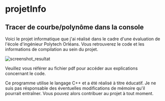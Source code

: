 # projetInfo
## Tracer de courbe/polynôme dans la console

Voici le projet informatique que j'ai réalisé dans le cadre d'une évaluation de l'école d'ingénieur Polytech Orléans.
Vous retrouverez le code et les informations de compilation au sein du projet.

![screenshot_resultat](https://github.com/leo-pnt/projetInfo/blob/master/screenshot_resultat.png)

Veuillez vous référer au fichier pdf pour accéder aux explications concernant le code.

Ce programme utilise le langage C++ et a été réalisé à titre éducatif. Je ne suis pas résponsable des éventuelles modifications de mémoire qu'il pourrait entraîner.
Vous pouvez alors contribuer au projet à tout moment.
